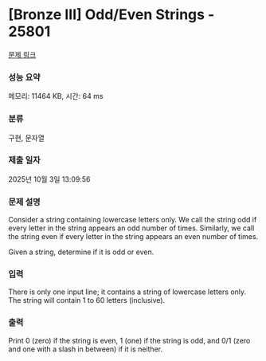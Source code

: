 # [Bronze III] Odd/Even Strings - 25801 

[문제 링크](https://www.acmicpc.net/problem/25801) 

### 성능 요약

메모리: 11464 KB, 시간: 64 ms

### 분류

구현, 문자열

### 제출 일자

2025년 10월 3일 13:09:56

### 문제 설명

<p>Consider a string containing lowercase letters only. We call the string odd if every letter in the string appears an odd number of times. Similarly, we call the string even if every letter in the string appears an even number of times.</p>

<p>Given a string, determine if it is odd or even.</p>

### 입력 

 <p>There is only one input line; it contains a string of lowercase letters only. The string will contain 1 to 60 letters (inclusive).</p>

### 출력 

 <p>Print 0 (zero) if the string is even, 1 (one) if the string is odd, and 0/1 (zero and one with a slash in between) if it is neither.</p>

